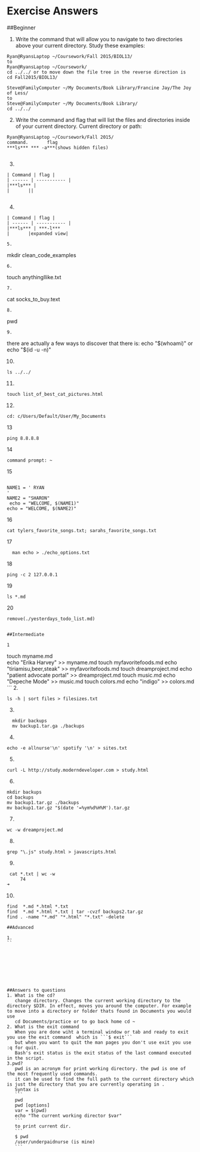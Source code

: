 # Exercise Answers
##Beginner
1. Write the command that will allow you to navigate to two directories above your current directory. Study these examples: 
  ```
  Ryan@RyansLaptop ~/Coursework/Fall 2015/BIOL13/
  to
  Ryan@RyansLaptop ~/Coursework/
  cd ../../ or to move down the file tree in the reverse direction is 
  cd Fall2015/BIOL13/

  Steve@FamilyComputer ~/My Documents/Book Library/Francine Jay/The Joy of Less/
  to
  Steve@FamilyComputer ~/My Documents/Book Library/
  cd ../../ 

  ```
2. Write the command and flag that will list the files and directories inside of your current directory.
Current directory or path:
  ```
 Ryan@RyansLaptop ~/Coursework/Fall 2015/ 
 command.       flag	
 ***ls*** *** -a***(shows hidden files)
 			
  ```
3.  
  ```
 | Command | flag |
| ------ | ----------- |
|***ls*** | 
|       ||


  ```
4.
```
| Command | flag |
| ------ | ----------- |
|***ls*** | ***-l***
|       |expanded view|

5.
```
mkdir clean_code_examples
```
6.
```
touch anythingIlike.txt
```
7.
```
cat socks_to_buy.text
```
8.
```
pwd
```
9.
```
there are actually a few ways to discover that 
there is:
echo "$(whoami)"
or 
echo "$(id -u -n)"

10.
```
ls ../../
```

11.
```
touch list_of_best_cat_pictures.html
```
12.
```
cd: c/Users/Default/User/My_Documents
 ```
 13
 ```
 ping 8.8.8.8
 ```
 14
 ```
 command prompt: ~

 ```
 15
 ```

 NAME1 = ' RYAN
 '
 NAME2 = "SHARON"
  echo = "WELCOME, $(NAME1)"
 echo = "WELCOME, $(NAME2)"
 ```
16
```
cat tylers_favorite_songs.txt; sarahs_favorite_songs.txt

```
17
```
  man echo > ./echo_options.txt

  ```
  18
  ```
ping -c 2 127.0.0.1
  ```
  19
  ```
  ls *.md

  ```
  20
  ```
 remove(./yesterdays_todo_list.md)


##Intermediate

 1
 ```
 touch myname.md   
    echo "Erika Harvey" >> myname.md
    touch myfavoritefoods.md
    echo "tiriamisu,beer,steak" >> myfavoritefoods.md
    touch dreamproject.md
    echo "patient advocate portal" >> dreamproject.md
    touch music.md
    echo "Depeche Mode" >> music.md
    touch colors.md
    echo "indigo" >> colors.md
    ```
  2.
  ```
  ls -h | sort files > filesizes.txt
  ```
  3.
  ```
    mkdir backups
    mv backup1.tar.ga ./backups
  ```
  4.
  ```
 echo -e allnurse'\n' spotify '\n' > sites.txt
 ```
 5.
 ```
 curl -L http://study.moderndeveloper.com > study.html
 ```
 6.
 ```
 mkdir backups
 cd backups
 mv backup1.tar.gz ./backups
 mv backup1.tar.gz "$(date '=%ym%d%H%M').tar.gz
 ```
 7.
 ```
 wc -w dreamproject.md
 ```
 8.
 ```
 grep "\.js" study.html > javascripts.html
 ```
 9.
 ```
  cat *.txt | wc -w
      74
➜  
 ```
 10.
 ```
find  *.md *.html *.txt
 find  *.md *.html *.txt | tar -cvzf backups2.tar.gz 
 find . -name "*.md" "*.html" "*.txt" -delete
 
 ##Advanced
 
 1.
``
 
  






##Answers to questions
1. What is the cd?
    change directory. Changes the current working directory to the directory $DIR. In effect, moves you around the computer. For example to move into a directory or folder thats found in Documents you would use 
    cd Documents/practice or to go back home cd ~
2. What is the exit command
    When you are done wiht a terminal window or tab and ready to exit you use the exit command  which is ```$ exit```
    but when you want to quit the man pages you don't use exit you use :q for quit. 
    Bash's exit status is the exit status of the last command executed in the script.
3.pwd?
    pwd is an acronym for print working directory. the pwd is one of the most frequently used commands.
    it can be used to find the full path to the current directory which is just the directory that you are currently operating in . 
    Syntax is 
    ```
    pwd
    pwd [options]
    var = $(pwd)
    echo "The current working director $var"
    ```
    to print current dir. 
    ```
    $ pwd
    /user/underpaidnurse (is mine)
    ```
    

  